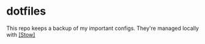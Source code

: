 # dotfiles
This repo keeps a backup of my important configs. They're managed locally with [[Stow]](https://www.gnu.org/software/stow/)
